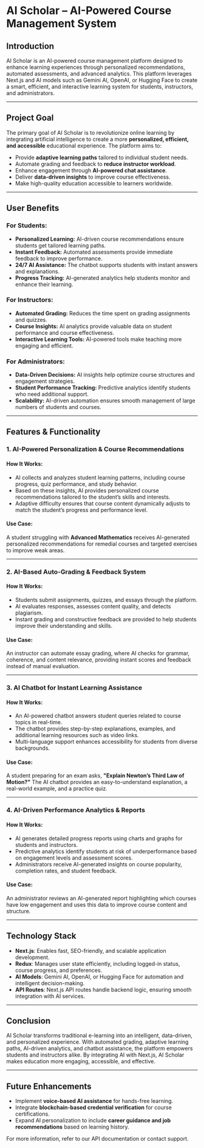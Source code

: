 # AI Scholar – AI-Powered Course Management System

## Introduction

AI Scholar is an AI-powered course management platform designed to enhance learning experiences through personalized recommendations, automated assessments, and advanced analytics. This platform leverages Next.js and AI models such as Gemini AI, OpenAI, or Hugging Face to create a smart, efficient, and interactive learning system for students, instructors, and administrators.

---

## Project Goal

The primary goal of AI Scholar is to revolutionize online learning by integrating artificial intelligence to create a more **personalized, efficient, and accessible** educational experience. The platform aims to:

- Provide **adaptive learning paths** tailored to individual student needs.
- Automate grading and feedback to **reduce instructor workload**.
- Enhance engagement through **AI-powered chat assistance**.
- Deliver **data-driven insights** to improve course effectiveness.
- Make high-quality education accessible to learners worldwide.

---

## User Benefits

### **For Students:**

- **Personalized Learning:** AI-driven course recommendations ensure students get tailored learning paths.
- **Instant Feedback:** Automated assessments provide immediate feedback to improve performance.
- **24/7 AI Assistance:** The chatbot supports students with instant answers and explanations.
- **Progress Tracking:** AI-generated analytics help students monitor and enhance their learning.

### **For Instructors:**

- **Automated Grading:** Reduces the time spent on grading assignments and quizzes.
- **Course Insights:** AI analytics provide valuable data on student performance and course effectiveness.
- **Interactive Learning Tools:** AI-powered tools make teaching more engaging and efficient.

### **For Administrators:**

- **Data-Driven Decisions:** AI insights help optimize course structures and engagement strategies.
- **Student Performance Tracking:** Predictive analytics identify students who need additional support.
- **Scalability:** AI-driven automation ensures smooth management of large numbers of students and courses.

---

## Features & Functionality

### 1. AI-Powered Personalization & Course Recommendations

#### How It Works:

- AI collects and analyzes student learning patterns, including course progress, quiz performance, and study behavior.
- Based on these insights, AI provides personalized course recommendations tailored to the student’s skills and interests.
- Adaptive difficulty ensures that course content dynamically adjusts to match the student’s progress and performance level.

#### Use Case:

A student struggling with **Advanced Mathematics** receives AI-generated personalized recommendations for remedial courses and targeted exercises to improve weak areas.

---

### 2. AI-Based Auto-Grading & Feedback System

#### How It Works:

- Students submit assignments, quizzes, and essays through the platform.
- AI evaluates responses, assesses content quality, and detects plagiarism.
- Instant grading and constructive feedback are provided to help students improve their understanding and skills.

#### Use Case:

An instructor can automate essay grading, where AI checks for grammar, coherence, and content relevance, providing instant scores and feedback instead of manual evaluation.

---

### 3. AI Chatbot for Instant Learning Assistance

#### How It Works:

- An AI-powered chatbot answers student queries related to course topics in real-time.
- The chatbot provides step-by-step explanations, examples, and additional learning resources such as video links.
- Multi-language support enhances accessibility for students from diverse backgrounds.

#### Use Case:

A student preparing for an exam asks, **"Explain Newton’s Third Law of Motion?"** The AI chatbot provides an easy-to-understand explanation, a real-world example, and a practice quiz.

---

### 4. AI-Driven Performance Analytics & Reports

#### How It Works:

- AI generates detailed progress reports using charts and graphs for students and instructors.
- Predictive analytics identify students at risk of underperformance based on engagement levels and assessment scores.
- Administrators receive AI-generated insights on course popularity, completion rates, and student feedback.

#### Use Case:

An administrator reviews an AI-generated report highlighting which courses have low engagement and uses this data to improve course content and structure.

---

## Technology Stack

- **Next.js**: Enables fast, SEO-friendly, and scalable application development.
- **Redux**: Manages user state efficiently, including logged-in status, course progress, and preferences.
- **AI Models**: Gemini AI, OpenAI, or Hugging Face for automation and intelligent decision-making.
- **API Routes**: Next.js API routes handle backend logic, ensuring smooth integration with AI services.

---

## Conclusion

AI Scholar transforms traditional e-learning into an intelligent, data-driven, and personalized experience. With automated grading, adaptive learning paths, AI-driven analytics, and chatbot assistance, the platform empowers students and instructors alike. By integrating AI with Next.js, AI Scholar makes education more engaging, accessible, and effective.

---

## Future Enhancements

- Implement **voice-based AI assistance** for hands-free learning.
- Integrate **blockchain-based credential verification** for course certifications.
- Expand AI personalization to include **career guidance and job recommendations** based on learning history.

For more information, refer to our API documentation or contact support.
